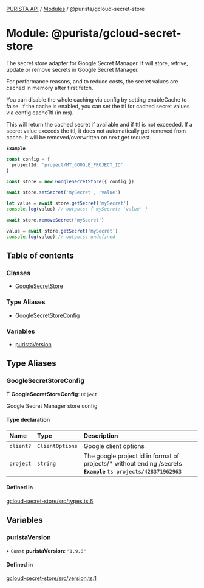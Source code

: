 [PURISTA API](../README.md) / [Modules](../modules.md) / @purista/gcloud-secret-store

# Module: @purista/gcloud-secret-store

The secret store adapter for Google Secret Manager.
It will store, retrive, update or remove secrets in Google Secret Manager.

For performance reasons, and to reduce costs, the secret values are cached in memory after first fetch.

You can disable the whole caching via config by setting enableCache to false.
If the cache is enabled, you can set the ttl for cached secret values via config cacheTtl (in ms).

This will return the cached secret if available and if ttl is not exceeded.
If a secret value exceeds the ttl, it does not automatically get removed from cache.
It will be removed/overwritten on next get request.

**`Example`**

```typescript
const config = {
  projectId: 'project/MY_GOOGLE_PROJECT_ID'
}

const store = new GoogleSecretStore({ config })

await store.setSecret('mySecret', 'value')

let value = await store.getSecret('mySecret')
console.log(value) // outputs: { mySecret: 'value' }

await store.removeSecret('mySecret')

value = await store.getSecret('mySecret')
console.log(value) // outputs: undefined

```

## Table of contents

### Classes

- [GoogleSecretStore](../classes/purista_gcloud_secret_store.GoogleSecretStore.md)

### Type Aliases

- [GoogleSecretStoreConfig](purista_gcloud_secret_store.md#googlesecretstoreconfig)

### Variables

- [puristaVersion](purista_gcloud_secret_store.md#puristaversion)

## Type Aliases

### GoogleSecretStoreConfig

Ƭ **GoogleSecretStoreConfig**: `Object`

Google Secret Manager store config

#### Type declaration

| Name | Type | Description |
| :------ | :------ | :------ |
| `client?` | `ClientOptions` | Google client options |
| `project` | `string` | The google project id in format of projects/* without ending /secrets **`Example`** ```ts projects/428371962963 ``` |

#### Defined in

[gcloud-secret-store/src/types.ts:6](https://github.com/sebastianwessel/purista/blob/master/packages/gcloud-secret-store/src/types.ts#L6)

## Variables

### puristaVersion

• `Const` **puristaVersion**: ``"1.9.0"``

#### Defined in

[gcloud-secret-store/src/version.ts:1](https://github.com/sebastianwessel/purista/blob/master/packages/gcloud-secret-store/src/version.ts#L1)
